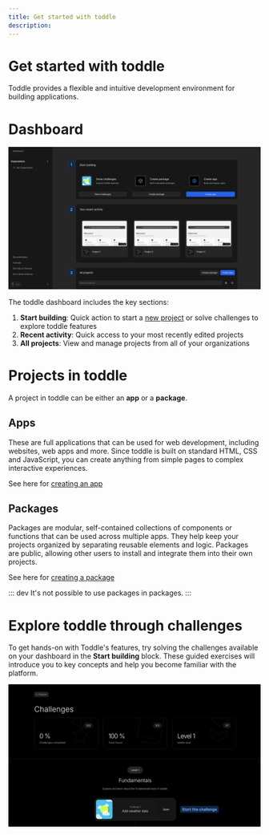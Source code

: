 ```yaml
---
title: Get started with toddle
description:
---
```


# Get started with toddle
Toddle provides a flexible and intuitive development environment for building applications.

# Dashboard

![Dashboard|16/9](dashboard.webp)

The toddle dashboard includes the key sections:
1. **Start building**: Quick action to start a [new project](/04-get-started/02-create-a-project) or solve challenges to explore toddle features
2. **Recent activity**: Quick access to your most recently edited projects
3. **All projects**: View and manage projects from all of your organizations

# Projects in toddle
A project in toddle can be either an **app** or a **package**.
## Apps
These are full applications that can be used for web development, including websites, web apps and more. Since toddle is built on standard HTML, CSS and JavaScript, you can create anything from simple pages to complex interactive experiences.

See here for [creating an app](/04-get-started/02-create-a-project#create-an-app)
## Packages
Packages are modular, self-contained collections of components or functions that can be used across multiple apps. They help keep your projects organized by separating reusable elements and logic. Packages are public, allowing other users to install and integrate them into their own projects.

See here for [creating a package](/04-get-started/02-create-a-project#create-a-package)

::: dev
It's not possible to use packages in packages.
:::

# Explore toddle through challenges
To get hands-on with Toddle's features, try solving the challenges available on your dashboard in the **Start building** block. These guided exercises will introduce you to key concepts and help you become familiar with the platform.

![Challenges|16/9](challenges.webp)

